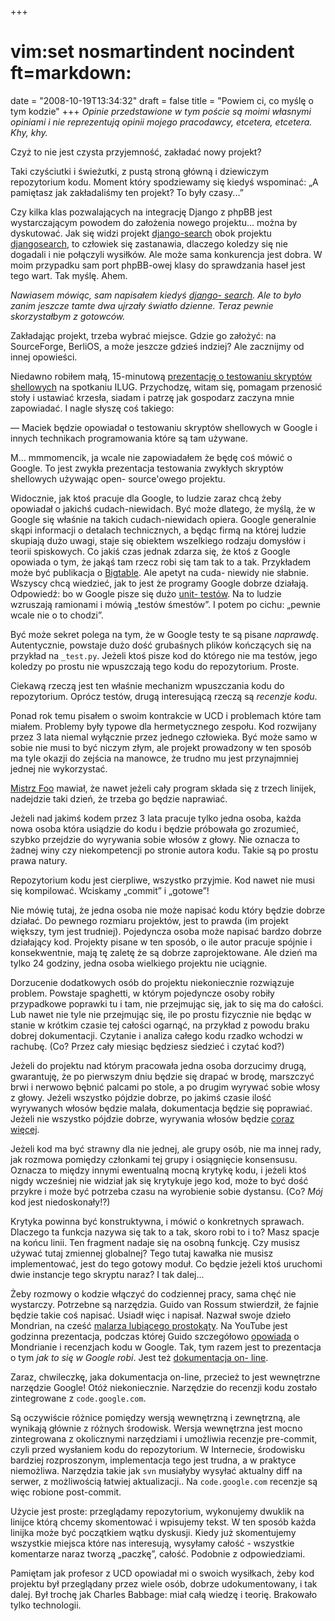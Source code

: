+++
# vim:set nosmartindent nocindent ft=markdown:
date = "2008-10-19T13:34:32"
draft = false
title = "Powiem ci, co myślę o tym kodzie"
+++
_Opinie przedstawione w tym poście są moimi własnymi opiniami i nie
reprezentują opinii mojego pracodawcy, etcetera, etcetera. Khy, khy._

Czyż to nie jest czysta przyjemność, zakładać nowy projekt?

Taki czyściutki i świeżutki, z pustą stroną główną i dziewiczym repozytorium
kodu. Moment który spodziewamy się kiedyś wspominać: „A pamiętasz jak
zakładaliśmy ten projekt? To były czasy...”

Czy kilka klas pozwalających na integrację Django z phpBB jest wystarczającym
powodem do założenia nowego projektu... można by dyskutować. Jak się widzi
projekt [django-search](http://code.google.com/p/django-search/) obok projektu
[djangosearch](http://code.google.com/p/djangosearch/), to człowiek się
zastanawia, dlaczego koledzy się nie dogadali i nie połączyli wysiłków. Ale
może sama konkurencja jest dobra. W moim przypadku sam port phpBB-owej klasy
do sprawdzania haseł jest tego wart. Tak myślę. Ahem.

_Nawiasem mówiąc, sam napisałem kiedyś [django-
search](http://code.blizinski.pl/django-search/). Ale to było zanim jeszcze
tamte dwa ujrzały światło dzienne. Teraz pewnie skorzystałbym z gotowców._

Zakładając projekt, trzeba wybrać miejsce. Gdzie go założyć: na SourceForge,
BerliOS, a może jeszcze gdzieś indziej? Ale zacznijmy od innej opowieści.

Niedawno robiłem małą, 15-minutową [prezentację o testowaniu skryptów
shellowych](http://media.blizinski.pl/writing/shunit2.pdf) na spotkaniu ILUG.
Przychodzę, witam się, pomagam przenosić stoły i ustawiać krzesła, siadam i
patrzę jak gospodarz zaczyna mnie zapowiadać. I nagle słyszę coś takiego:

— Maciek będzie opowiadał o testowaniu skryptów shellowych w Google i innych
technikach programowania które są tam używane.

M... mmmomencik, ja wcale nie zapowiadałem że będę coś mówić o Google. To jest
zwykła prezentacja testowania zwykłych skryptów shellowych używając open-
source'owego projektu.

Widocznie, jak ktoś pracuje dla Google, to ludzie zaraz chcą żeby opowiadał o
jakichś cudach-niewidach. Być może dlatego, że myślą, że w Google się właśnie
na takich cudach-niewidach opiera. Google generalnie skąpi informacji o
detalach technicznych, a będąc firmą na której ludzie skupiają dużo uwagi,
staje się obiektem wszelkiego rodzaju domysłów i teorii spiskowych. Co jakiś
czas jednak zdarza się, że ktoś z Google opowiada o tym, że jakąś tam rzecz
robi się tam tak to a tak. Przykładem może być publikacja o
[Bigtable](http://labs.google.com/papers/bigtable.html). Ale apetyt na cuda-
niewidy nie słabnie. Wszyscy chcą wiedzieć, jak to jest że programy Google
dobrze działają. Odpowiedź: bo w Google pisze się dużo [unit-
testów](http://pl.wikipedia.org/wiki/Test_jednostkowy). Na to ludzie wzruszają
ramionami i mówią „testów śmestów”. I potem po cichu: „pewnie wcale nie o to
chodzi”.

Być może sekret polega na tym, że w Google testy te są pisane _naprawdę_.
Autentycznie, powstaje dużo dość grubaśnych plików kończących się na przykład
na `_test.py`. Jeżeli ktoś pisze kod do którego nie ma testów, jego koledzy po
prostu nie wpuszczają tego kodu do repozytorium. Proste.

Ciekawą rzeczą jest ten właśnie mechanizm wpuszczania kodu do repozytorium.
Oprócz testów, drugą interesującą rzeczą są _recenzje kodu_.

Ponad rok temu pisałem o swoim kontrakcie w UCD i problemach które tam miałem.
Problemy były typowe dla hermetycznego zespołu. Kod rozwijany przez 3 lata
niemal wyłącznie przez jednego człowieka. Być może samo w sobie nie musi to
być niczym złym, ale projekt prowadzony w ten sposób ma tyle okazji do zejścia
na manowce, że trudno mu jest przynajmniej jednej nie wykorzystać.

[Mistrz Foo](http://www.catb.org/~esr/writings/unix-koans/) mawiał, że nawet
jeżeli cały program składa się z trzech linijek, nadejdzie taki dzień, że
trzeba go będzie naprawiać.

Jeżeli nad jakimś kodem przez 3 lata pracuje tylko jedna osoba, każda nowa
osoba która usiądzie do kodu i będzie próbowała go zrozumieć, szybko przejdzie
do wyrywania sobie włosów z głowy. Nie oznacza to żadnej winy czy
niekompetencji po stronie autora kodu. Takie są po prostu prawa natury.

Repozytorium kodu jest cierpliwe, wszystko przyjmie. Kod nawet nie musi się
kompilować. Wciskamy „commit” i „gotowe”!

Nie mówię tutaj, że jedna osoba nie może napisać kodu który będzie dobrze
działać. Do pewnego rozmiaru projektów, jest to prawda (im projekt większy,
tym jest trudniej). Pojedyncza osoba może napisać bardzo dobrze działający
kod. Projekty pisane w ten sposób, o ile autor pracuje spójnie i
konsekwentnie, mają tę zaletę że są dobrze zaprojektowane. Ale dzień ma tylko
24 godziny, jedna osoba wielkiego projektu nie uciągnie.

Dorzucenie dodatkowych osób do projektu niekoniecznie rozwiązuje problem.
Powstaje spaghetti, w którym pojedyncze osoby robiły przypadkowe poprawki tu i
tam, nie przejmując się, jak to się ma do całości. Lub nawet nie tyle nie
przejmując się, ile po prostu fizycznie nie będąc w stanie w krótkim czasie
tej całości ogarnąć, na przykład z powodu braku dobrej dokumentacji. Czytanie
i analiza całego kodu rzadko wchodzi w rachubę. (Co? Przez cały miesiąc
będziesz siedzieć i czytać kod?)

Jeżeli do projektu nad którym pracowała jedna osoba dorzucimy drugą,
gwarantuję, że po pierwszym dniu będzie się drapać w brodę, marszczyć brwi i
nerwowo bębnić palcami po stole, a po drugim wyrywać sobie włosy z głowy.
Jeżeli wszystko pójdzie dobrze, po jakimś czasie ilość wyrywanych włosów
będzie malała, dokumentacja będzie się poprawiać. Jeżeli nie wszystko pójdzie
dobrze, wyrywania włosów będzie [coraz
więcej](http://automaciej.jogger.pl/2007/05/07/metoda-przezycia/).

Jeżeli kod ma być strawny dla nie jednej, ale grupy osób, nie ma innej rady,
jak rozmowa pomiędzy członkami tej grupy i osiągnięcie konsensusu. Oznacza to
między innymi ewentualną mocną krytykę kodu, i jeżeli ktoś nigdy wcześniej nie
widział jak się krytykuje jego kod, może to być dość przykre i może być
potrzeba czasu na wyrobienie sobie dystansu. (Co? _Mój_ kod jest
niedoskonały!?)

Krytyka powinna być konstruktywna, i mówić o konkretnych sprawach. Dlaczego ta
funkcja nazywa się tak to a tak, skoro robi to i to? Masz spacje na końcu
linii. Ten fragment nadaje się na osobną funkcję. Czy musisz używać tutaj
zmiennej globalnej? Tego tutaj kawałka nie musisz implementować, jest do tego
gotowy moduł. Co będzie jeżeli ktoś uruchomi dwie instancje tego skryptu
naraz? I tak dalej...

Żeby rozmowy o kodzie włączyć do codziennej pracy, sama chęć nie wystarczy.
Potrzebne są narzędzia. Guido van Rossum stwierdził, że fajnie będzie takie
coś napisać. Usiadł więc i napisał. Nazwał swoje dzieło Mondrian, na cześć
[malarza lubiącego prostokąty](http://pl.wikipedia.org/wiki/Piet_Mondrian). Na
YouTube jest godzinna prezentacja, podczas której Guido szczegółowo
[opowiada](http://www.youtube.com/watch?v=sMql3Di4Kgc "Ale to jest po
angielsku!" ) o Mondrianie i recenzjach kodu w Google. Tak, tym razem jest to
prezentacja o tym _jak to się w Google robi_. Jest też [dokumentacja on-
line](http://code.google.com/p/support/wiki/CodeReviews).

Zaraz, chwileczkę, jaka dokumentacja on-line, przecież to jest wewnętrzne
narzędzie Google! Otóż niekoniecznie. Narzędzie do recenzji kodu zostało
zintegrowane z `code.google.com`.

Są oczywiście różnice pomiędzy wersją wewnętrzną i zewnętrzną, ale wynikają
głównie z różnych środowisk. Wersja wewnętrzna jest mocno zintegrowana z
okolicznymi narzędziami i umożliwia recenzje pre-commit, czyli przed wysłaniem
kodu do repozytorium. W Internecie, środowisku bardziej rozproszonym,
implementacja tego jest trudna, a w praktyce niemożliwa. Narzędzia takie jak
`svn` musiałyby wysyłać aktualny diff na serwer, z możliwością łatwiej
aktualizacji.. Na `code.google.com` recenzje są więc robione post-commit.

Użycie jest proste: przeglądamy repozytorium, wykonujemy dwuklik na linijce
którą chcemy skomentować i wpisujemy tekst. W ten sposób każda linijka może
być początkiem wątku dyskusji. Kiedy już skomentujemy wszystkie miejsca które
nas interesują, wysyłamy całość - wszystkie komentarze naraz tworzą „paczkę”,
całość. Podobnie z odpowiedziami.

Pamiętam jak profesor z UCD opowiadał mi o swoich wysiłkach, żeby kod projektu
był przeglądany przez wiele osób, dobrze udokumentowany, i tak dalej. Był
trochę jak Charles Babbage: miał całą wiedzę i teorię. Brakowało tylko
technologii.
